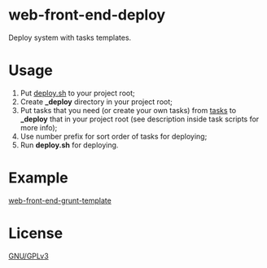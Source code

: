 web-front-end-deploy
====================

Deploy system with tasks templates.

Usage
=====

1. Put [deploy.sh](./deploy.sh) to your project root;
2. Create <b>_deploy</b> directory in your project root;
3. Put tasks that you need (or create your own tasks) from [tasks](./tasks) to <b>_deploy</b> that in your project root (see description inside task scripts for more info);
4. Use number prefix for sort order of tasks for deploying;
5. Run <b>deploy.sh</b> for deploying.

Example
=======

[web-front-end-grunt-template](https://github.com/unclechu/web-front-end-grunt-template)

License
=======

[GNU/GPLv3](./LICENSE)
